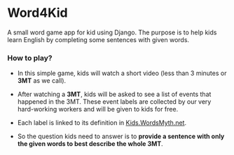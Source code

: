 Word4Kid
=====
A small word game app for kid using Django. The purpose is to help kids learn English by completing some sentences with given words.

### How to play?

* In this simple game, kids will watch a short video (less than 3 minutes or **3MT** as we call).

* After watching a **3MT**, kids will be asked to see a list of events that happened in the 3MT.
These event labels are collected by our very hard-working workers and will be given to kids for free.

* Each label is linked to its definition in [Kids.WordsMyth.net](https://kids.wordsmyth.net).

* So the question kids need to answer is to **provide a sentence with only the given words to best describe the whole 3MT**.
